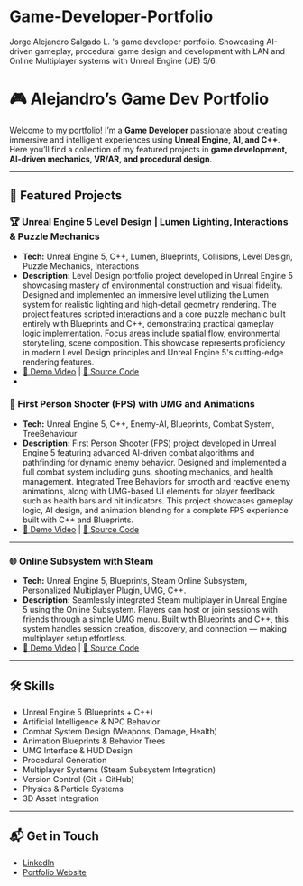 # Game-Developer-Portfolio
Jorge Alejandro Salgado L. 's game developer portfolio. Showcasing AI-driven gameplay, procedural game design and development with LAN and Online Multiplayer systems with Unreal Engine (UE) 5/6.  
# 🎮 Alejandro’s Game Dev Portfolio

Welcome to my portfolio! I’m a **Game Developer** passionate about creating immersive and intelligent experiences using **Unreal Engine, AI, and C++**.  
Here you’ll find a collection of my featured projects in **game development, AI-driven mechanics, VR/AR, and procedural design**.

---

## 🚀 Featured Projects
### 🏆 Unreal Engine 5 Level Design | Lumen Lighting, Interactions & Puzzle Mechanics
- **Tech:** Unreal Engine 5, C++, Lumen, Blueprints, Collisions, Level Design, Puzzle Mechanics, Interactions
- **Description:** Level Design portfolio project developed in Unreal Engine 5 showcasing mastery of environmental construction and visual fidelity. Designed and implemented an immersive level utilizing the Lumen system for realistic lighting and high-detail geometry rendering. The project features scripted interactions and a core puzzle mechanic built entirely with Blueprints and C++, demonstrating practical gameplay logic implementation. Focus areas include spatial flow, environmental storytelling, scene composition. This showcase represents proficiency in modern Level Design principles and Unreal Engine 5's cutting-edge rendering features.
- [🎥 Demo Video](https://youtu.be/02jhFMy7i3M) | [📂 Source Code](https://github.com/AlejandroSalgado/Game-Developer-Portfolio/tree/main/projects/CryptRaider/code-snippets)
- 
### 🔫 First Person Shooter (FPS) with UMG and Animations
- **Tech:** Unreal Engine 5, C++, Enemy-AI, Blueprints, Combat System, TreeBehaviour
- **Description:** First Person Shooter (FPS) project developed in Unreal Engine 5 featuring advanced AI-driven combat algorithms and pathfinding for dynamic enemy behavior. Designed and implemented a full combat system including guns, shooting mechanics, and health management. Integrated Tree Behaviors for smooth and reactive enemy animations, along with UMG-based UI elements for player feedback such as health bars and hit indicators. This project showcases gameplay logic, AI design, and animation blending for a complete FPS experience built with C++ and Blueprints.
- [🎥 Demo Video](https://youtu.be/AE423fI1b1A) | [📂 Source Code](https://github.com/AlejandroSalgado/Game-Developer-Portfolio/tree/main/projects/FPS/code-snippets)

---

### 🌐 Online Subsystem with Steam
- **Tech:** Unreal Engine 5, Blueprints, Steam Online Subsystem, Personalized Multiplayer Plugin, UMG, C++.
- **Description:** Seamlessly integrated Steam multiplayer in Unreal Engine 5 using the Online Subsystem. Players can host or join sessions with friends through a simple UMG menu. Built with Blueprints and C++, this system handles session creation, discovery, and connection — making multiplayer setup effortless.
- [🎥 Demo Video](https://youtu.be/WIkf-BLRFQQ) | [📂 Source Code]([projects/vr-escape-room](https://github.com/AlejandroSalgado/Game-Developer-Portfolio/tree/main/projects/MultiplayerSessions/code-snippets))

---

## 🛠️ Skills
- Unreal Engine 5 (Blueprints + C++)
- Artificial Intelligence & NPC Behavior
- Combat System Design (Weapons, Damage, Health)
- Animation Blueprints & Behavior Trees
- UMG Interface & HUD Design
- Procedural Generation
- Multiplayer Systems (Steam Subsystem Integration)
- Version Control (Git + GitHub)
- Physics & Particle Systems
- 3D Asset Integration

---

## 📬 Get in Touch
- [LinkedIn](https://www.linkedin.com/in/jalsalgado/)
- [Portfolio Website](https://unreal-maestro.preview.emergentagent.com/)
